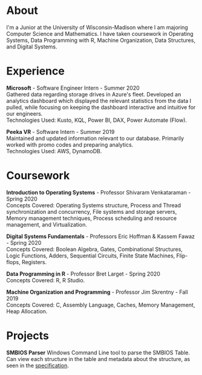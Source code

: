 # About
I'm a Junior at the University of Wisconsin-Madison where I am majoring Computer Science and Mathematics. I have taken coursework in Operating Systems, Data Programming with R, Machine Organization, Data Structures, and Digital Systems.

# Experience
**Microsoft** - Software Engineer Intern - Summer 2020  
Gathered data regarding storage drives in Azure's fleet. Developed an analytics dashboard which displayed the relevant statistics from the data I pulled, while focusing on keeping the dashboard interactive and intuitive for our engineers.  
Technologies Used: Kusto, KQL, Power BI, DAX, Power Automate (Flow).  
  
**Peeka VR** - Software Intern - Summer 2019  
Maintained and updated information relevant to our database. Primarily worked with promo codes and preparing analytics.  
Technologies Used: AWS, DynamoDB.  

# Coursework
**Introduction to Operating Systems** - Professor Shivaram Venkataraman - Spring 2020  
Concepts Covered: Operating Systems structure, Process and Thread synchronization and concurrency, File systems and storage servers, Memory management techniques, Process scheduling and resource management, and Virtualization.  

**Digital Systems Fundamentals** - Professors Eric Hoffman & Kassem Fawaz - Spring 2020  
Concepts Covered: Boolean Algebra, Gates, Combinational Structures, Logic Functions, Adders, Sequential Circuits, Finite State Machines, Flip-flops, Registers.  

**Data Programming in R** - Professor Bret Larget - Spring 2020  
Concepts Covered: R, R Studio.  

**Machine Organization and Programming** - Professor Jim Skrentny - Fall 2019  
Concepts Covered: C, Assembly Language, Caches, Memory Management, Heap Allocation.  

# Projects
**SMBIOS Parser**
Windows Command Line tool to parse the SMBIOS Table. Can view each structure in the table and metadata about the structure, as seen in the [specification](https://www.dmtf.org/sites/default/files/standards/documents/DSP0134_3.0.0.pdf).
